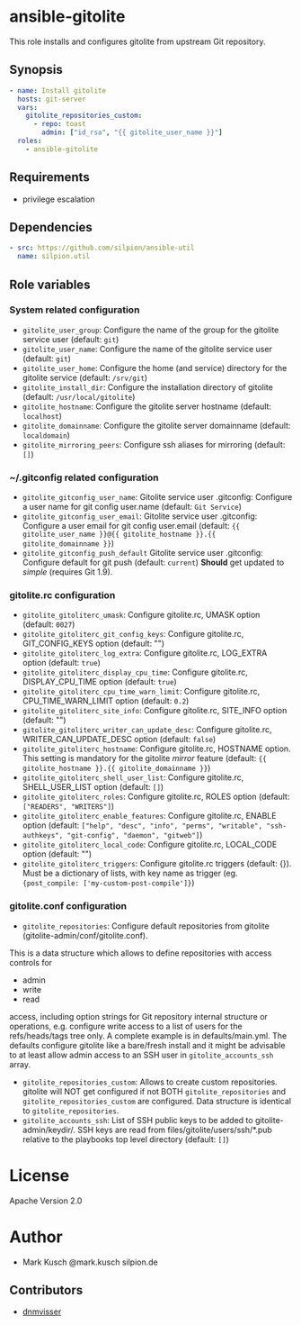 # ansible-gitolite

This role installs and configures gitolite from upstream Git repository.

## Synopsis

```yaml
- name: Install gitolite
  hosts: git-server
  vars:
    gitolite_repositories_custom:
      - repo: toast
        admin: ["id_rsa", "{{ gitolite_user_name }}"]
  roles:
    - ansible-gitolite
```

## Requirements

* privilege escalation

## Dependencies

```yaml
- src: https://github.com/silpion/ansible-util
  name: silpion.util
```

## Role variables

### System related configuration

* `gitolite_user_group`: Configure the name of the group for the gitolite service user (default: `git`)
* `gitolite_user_name`: Configure the name of the gitolite service user (default: `git`)
* `gitolite_user_home`: Configure the home (and service) directory for the gitolite service (default: `/srv/git`)
* `gitolite_install_dir`: Configure the installation directory of gitolite (default: `/usr/local/gitolite`)
* `gitolite_hostname`: Configure the gitolite server hostname (default: `localhost`)
* `gitolite_domainname`: Configure the gitolite server domainname (default: `localdomain`)
* `gitolite_mirroring_peers`: Configure ssh aliases for mirroring (default: `[]`)

### ~/.gitconfig related configuration

* `gitolite_gitconfig_user_name`: Gitolite service user .gitconfig: Configure a user name for git config user.name (default: `Git Service`)
* `gitolite_gitconfig_user_email`: Gitolite service user .gitconfig: Configure a user email for git config user.email (default: `{{ gitolite_user_name }}@{{ gitolite_hostname }}.{{ gitolite_domainname }}`)
* `gitolite_gitconfig_push_default` Gitolite service user .gitconfig: Configure default for git push (default: `current`) **Should** get updated to *simple* (requires Git 1.9).

### gitolite.rc configuration

* `gitolite_gitoliterc_umask`: Configure gitolite.rc, UMASK option (default: `0027`)
* `gitolite_gitoliterc_git_config_keys`: Configure gitolite.rc, GIT_CONFIG_KEYS option (default: "")
* `gitolite_gitoliterc_log_extra`: Configure gitolite.rc, LOG_EXTRA option (default: `true`)
* `gitolite_gitoliterc_display_cpu_time`: Configure gitolite.rc, DISPLAY_CPU_TIME option (default: `true`)
* `gitolite_gitoliterc_cpu_time_warn_limit`: Configure gitolite.rc, CPU_TIME_WARN_LIMIT option (default: `0.2`)
* `gitolite_gitoliterc_site_info`: Configure gitolite.rc, SITE_INFO option (default: "")
* `gitolite_gitoliterc_writer_can_update_desc`: Configure gitolite.rc, WRITER_CAN_UPDATE_DESC option (default: `false`)
* `gitolite_gitoliterc_hostname`: Configure gitolite.rc, HOSTNAME option. This setting is mandatory for the gitolite *mirror* feature (default: `{{ gitolite_hostname }}.{{ gitolite_domainname }}`)
* `gitolite_gitoliterc_shell_user_list`: Configure gitolite.rc, SHELL_USER_LIST option (default: `[]`)
* `gitolite_gitoliterc_roles`: Configure gitolite.rc, ROLES option (default: `["READERS", "WRITERS"]`)
* `gitolite_gitoliterc_enable_features`: Configure gitolite.rc, ENABLE option (default: `["help", "desc", "info", "perms", "writable", "ssh-authkeys", "git-config", "daemon", "gitweb"]`)
* `gitolite_gitoliterc_local_code`: Configure gitolite.rc, LOCAL_CODE option (default: "")
* `gitolite_gitoliterc_triggers`: Configure gitolite.rc triggers (default: {}). Must be a dictionary of lists, with key name as trigger (eg. `{post_compile: ['my-custom-post-compile']}`)

### gitolite.conf configuration

* `gitolite_repositories`: Configure default repositories from gitolite (gitolite-admin/conf/gitolite.conf).

This is a data structure which allows to define repositories with access
controls for

* admin
* write
* read

access, including option strings for Git repository internal structure
or operations, e.g. configure write access to a list of users for the
refs/heads/tags tree only.
A complete example is in defaults/main.yml. The defaults configure
gitolite like a bare/fresh install and it might be advisable to at
least allow admin access to an SSH user in `gitolite_accounts_ssh` array.

* `gitolite_repositories_custom`: Allows to create custom repositories. gitolite will NOT get configured if not BOTH `gitolite_repositories` and `gitolite_repositories_custom` are configured. Data structure is identical to `gitolite_repositories`.
* `gitolite_accounts_ssh`: List of SSH public keys to be added to gitolite-admin/keydir/. SSH keys are read from files/gitolite/users/ssh/*.pub relative to the playbooks top level directory (default: `[]`)

# License

Apache Version 2.0

# Author

* Mark Kusch @mark.kusch silpion.de

## Contributors

* [dnmvisser](https://github.com/dnmvisser)

<!-- vim: set ts=4 sw=4 et nofen: -->
